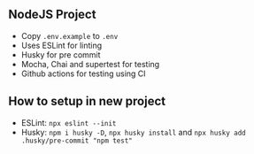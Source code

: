 ## NodeJS Project
- Copy `.env.example` to `.env`
- Uses ESLint for linting
- Husky for pre commit
- Mocha, Chai and supertest for testing
- Github actions for testing using CI

## How to setup in new project
- ESLint: `npx eslint --init`
- Husky: `npm i husky -D`, `npx husky install` and `npx husky add .husky/pre-commit "npm test"`
